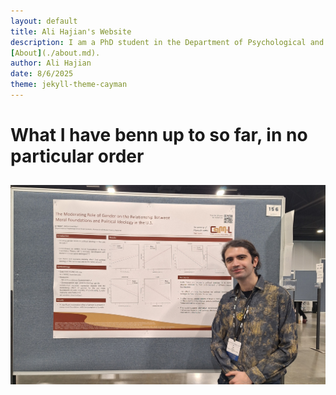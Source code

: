 ```yaml
---
layout: default
title: Ali Hajian's Website
description: I am a PhD student in the Department of Psychological and Brain Sciences at the University of Massachusetts Amherst. My research focuses on the role morality plays in conflict between groups of people, both in the past and present.
[About](./about.md).
author: Ali Hajian
date: 8/6/2025
theme: jekyll-theme-cayman
---
```


# What I have benn up to so far, in no particular order

## 

![ali-hajiann](assets\images\SPSP2025resized.jpg)
